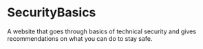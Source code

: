 # SecurityBasics
A website that goes through basics of technical security and gives recommendations on what you can do to stay safe.
